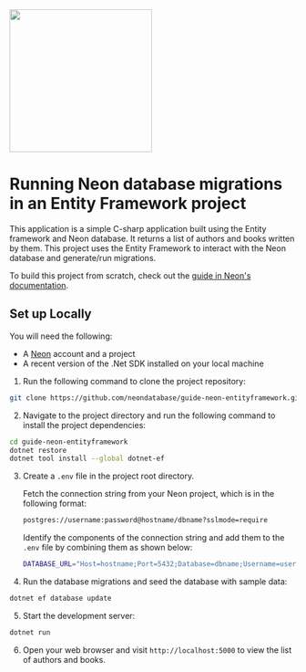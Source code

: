 <img width="250px" src="https://neon.tech/brand/neon-logo-dark-color.svg" />

# Running Neon database migrations in an Entity Framework project

This application is a simple C-sharp application built using the Entity framework and Neon database. It returns a list of authors and books written by them. This project uses the Entity Framework to interact with the Neon database and generate/run migrations. 

To build this project from scratch, check out the [guide in Neon's documentation](https://neon.tech/docs/guides/entity-migrations). 

## Set up Locally

You will need the following:
- A [Neon](https://neon.tech) account and a project
- A recent version of the .Net SDK installed on your local machine

1. Run the following command to clone the project repository:

```bash
git clone https://github.com/neondatabase/guide-neon-entityframework.git
```

2. Navigate to the project directory and run the following command to install the project dependencies:

```bash
cd guide-neon-entityframework
dotnet restore
dotnet tool install --global dotnet-ef
```

3. Create a `.env` file in the project root directory. 

    Fetch the connection string from your Neon project, which is in the following format:
    ```bash
    postgres://username:password@hostname/dbname?sslmode=require
    ```
    
    Identify the components of the connection string and add them to the `.env` file by combining them as shown below:
    ```bash
    DATABASE_URL="Host=hostname;Port=5432;Database=dbname;Username=username;Password=password;SSLMode=Require"
    ```

4. Run the database migrations and seed the database with sample data:

```bash
dotnet ef database update
```

5. Start the development server:
```bash
dotnet run
```

6. Open your web browser and visit `http://localhost:5000` to view the list of authors and books.
